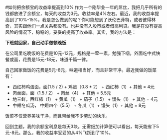 #如何把余额宝的收益率提高到10%
作为一个刚毕业一年的屌丝，我把几乎所有的钱都放进了余额宝，每天的收益为3元，收益率是4%左右。最近，我的收益率提高到了10%-15%，我是怎么做到的呢？你可能想到了沃伦巴菲特，或者彼得林奇，其实跟他们一点关系都没有。也并没有入股市或者借高利贷。我是在没有提高风险的情况下，稳稳的，妥妥的提高了收益率。其实，我的方法是：

**下班就回家，自己动手做顿晚饭**

在公司里吃晚饭的花费是10元-12元，规格是一荤一素，勉强下咽。外面吃中式快餐或面，花费是15元-18元，味道千篇一律。

自己回家做饭的花费是5元-8元，味道相当好，而且非常干净。最近我做的饭菜有：

* 西红柿鸡蛋面，面(1.5 / 2) + 鸡蛋（0.8 * 2） + 西红柿（1）+ 其他 = 4元
* 肉丝面，面（1.5 / 2） + 肉丝（4） + 其他 = 5.5元 
* 地三鲜，西红柿（1） + 黄瓜（1） + 茄子（1.5） + 馒头（1） + 其他 = 4元
* 中翅冬瓜汤， 中翅四个（5.5） + 冬瓜（1）+ 馒头（1）+ 其他 = 8元

饭菜不仅营养美味干净，而且带给我不少劳动的快乐。

回到主题，我的余额宝利息是每天3块。无需细加计算便可以看出，每天能省下5元-8元。那么，我的收益率妥妥的从4%飞跃到了10%。

